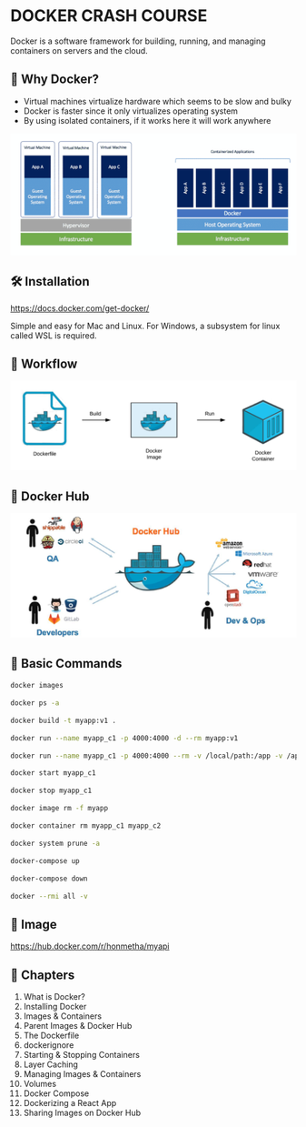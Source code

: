 # DOCKER CRASH COURSE

Docker is a software framework for building, running, and managing containers on servers and the cloud.

## 🤔 Why Docker?

- Virtual machines virtualize hardware which seems to be slow and bulky
- Docker is faster since it only virtualizes operating system
- By using isolated containers, if it works here it will work anywhere

<img src="./images/docker-vs-vm.png" alt="Docker vs virtual machines">

## 🛠 Installation

https://docs.docker.com/get-docker/

Simple and easy for Mac and Linux. For Windows, a subsystem for linux called WSL is required.

## 📝 Workflow

<img src="./images/workflow.jpg" alt="Docker workflow">

## 🐳 Docker Hub

<img src="./images/docker-hub.jpg" alt="Docker hub">

## 🤖 Basic Commands

```sh
docker images
```

```sh
docker ps -a
```

```sh
docker build -t myapp:v1 .
```

```sh
docker run --name myapp_c1 -p 4000:4000 -d --rm myapp:v1
```

```sh
docker run --name myapp_c1 -p 4000:4000 --rm -v /local/path:/app -v /app/node_modules myapp:v1
```

```sh
docker start myapp_c1
```

```sh
docker stop myapp_c1
```

```sh
docker image rm -f myapp
```

```sh
docker container rm myapp_c1 myapp_c2
```

```sh
docker system prune -a
```

```sh
docker-compose up
```

```sh
docker-compose down
```

```sh
docker --rmi all -v
```

## 📙 Image

https://hub.docker.com/r/honmetha/myapi

## 📖 Chapters

1. What is Docker?
1. Installing Docker
1. Images & Containers
1. Parent Images & Docker Hub
1. The Dockerfile
1. dockerignore
1. Starting & Stopping Containers
1. Layer Caching
1. Managing Images & Containers
1. Volumes
1. Docker Compose
1. Dockerizing a React App
1. Sharing Images on Docker Hub
